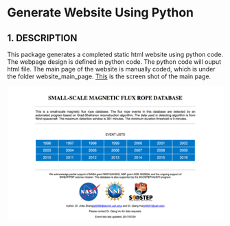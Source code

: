 
# Generate Website Using Python
## 1. DESCRIPTION
This package generates a completed static html website using python code. The webpage design is defined in python code. The python code will ouput html file. The main page of the website is manually coded, which is under the folder website_main_page. [This](website_main_page/Main_Page_Screen_Shot.png) is the screen shot of the main page.

![ScreenShot](website_main_page/Main_Page_Screen_Shot.png)


